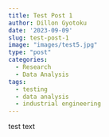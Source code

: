 ```yaml
---
title: Test Post 1
author: Dillon Gyotoku
date: '2023-09-09'
slug: test-post-1
image: "images/test5.jpg"
type: "post"
categories:
  - Research
  - Data Analysis
tags:
  - testing
  - data analysis
  - industrial engineering
---
```


test text





